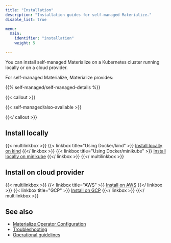 ```yaml
---
title: "Installation"
description: "Installation guides for self-managed Materialize."
disable_list: true

menu:
  main:
    identifier: "installation"
    weight: 5

---
```


You can install self-managed Materialize on a Kubernetes cluster running locally
or on a cloud provider.

For self-managed Materialize, Materialize provides:

{{% self-managed/self-managed-details %}}

{{< callout >}}

{{< self-managed/also-available >}}

{{</ callout >}}

## Install locally

{{< multilinkbox >}}
{{< linkbox title="Using Docker/kind" >}}
[Install locally on kind](/installation/install-on-local-kind/)
{{</ linkbox >}}
{{< linkbox  title="Using Docker/minikube" >}}
[Install locally on minikube](/installation/install-on-local-minikube/)
{{</ linkbox >}}
{{</ multilinkbox >}}

## Install on cloud provider

{{< multilinkbox >}}
{{< linkbox title="AWS" >}}
[Install on AWS](/installation/install-on-aws/)
{{</ linkbox >}}
{{< linkbox title="GCP" >}}
[Install on GCP](/installation/install-on-gcp/)
{{</ linkbox >}}
{{</ multilinkbox >}}

## See also

- [Materialize Operator Configuration](/installation/configuration/)
- [Troubleshooting](/installation/troubleshooting/)
- [Operational guidelines](/installation/operational-guidelines/)
